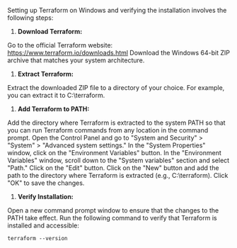 Setting up Terraform on Windows and verifying the installation involves the following steps:

1.  **Download Terraform:**

Go to the official Terraform website: https://www.terraform.io/downloads.html
Download the Windows 64-bit ZIP archive that matches your system architecture.
1.  **Extract Terraform:**

Extract the downloaded ZIP file to a directory of your choice. For example, you can extract it to C:\terraform.
1.  **Add Terraform to PATH:**

Add the directory where Terraform is extracted to the system PATH so that you can run Terraform commands from any location in the command prompt.
Open the Control Panel and go to "System and Security" > "System" > "Advanced system settings."
In the "System Properties" window, click on the "Environment Variables" button.
In the "Environment Variables" window, scroll down to the "System variables" section and select "Path." Click on the "Edit" button.
Click on the "New" button and add the path to the directory where Terraform is extracted (e.g., C:\terraform).
Click "OK" to save the changes.
1.  **Verify Installation:**

Open a new command prompt window to ensure that the changes to the PATH take effect.
Run the following command to verify that Terraform is installed and accessible:
```
terraform --version
```
